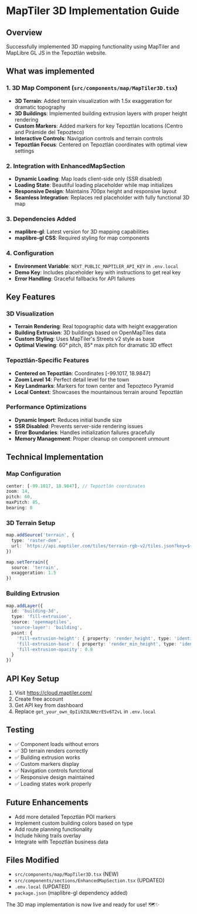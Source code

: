 # MapTiler 3D Implementation Guide

## Overview
Successfully implemented 3D mapping functionality using MapTiler and MapLibre GL JS in the Tepoztlán website.

## What was implemented

### 1. 3D Map Component (`src/components/map/MapTiler3D.tsx`)
- **3D Terrain**: Added terrain visualization with 1.5x exaggeration for dramatic topography
- **3D Buildings**: Implemented building extrusion layers with proper height rendering
- **Custom Markers**: Added markers for key Tepoztlán locations (Centro and Pirámide del Tepozteco)
- **Interactive Controls**: Navigation controls and terrain controls
- **Tepoztlán Focus**: Centered on Tepoztlán coordinates with optimal view settings

### 2. Integration with EnhancedMapSection
- **Dynamic Loading**: Map loads client-side only (SSR disabled)
- **Loading State**: Beautiful loading placeholder while map initializes
- **Responsive Design**: Maintains 700px height and responsive layout
- **Seamless Integration**: Replaces red placeholder with fully functional 3D map

### 3. Dependencies Added
- **maplibre-gl**: Latest version for 3D mapping capabilities
- **maplibre-gl CSS**: Required styling for map components

### 4. Configuration
- **Environment Variable**: `NEXT_PUBLIC_MAPTILER_API_KEY` in `.env.local`
- **Demo Key**: Includes placeholder key with instructions to get real key
- **Error Handling**: Graceful fallbacks for API failures

## Key Features

### 3D Visualization
- **Terrain Rendering**: Real topographic data with height exaggeration
- **Building Extrusion**: 3D buildings based on OpenMapTiles data
- **Custom Styling**: Uses MapTiler's Streets v2 style as base
- **Optimal Viewing**: 60° pitch, 85° max pitch for dramatic 3D effect

### Tepoztlán-Specific Features
- **Centered on Tepoztlán**: Coordinates [-99.1017, 18.9847]
- **Zoom Level 14**: Perfect detail level for the town
- **Key Landmarks**: Markers for town center and Tepozteco Pyramid
- **Local Context**: Showcases the mountainous terrain around Tepoztlán

### Performance Optimizations
- **Dynamic Import**: Reduces initial bundle size
- **SSR Disabled**: Prevents server-side rendering issues
- **Error Boundaries**: Handles initialization failures gracefully
- **Memory Management**: Proper cleanup on component unmount

## Technical Implementation

### Map Configuration
```typescript
center: [-99.1017, 18.9847], // Tepoztlán coordinates
zoom: 14,
pitch: 60,
maxPitch: 85,
bearing: 0
```

### 3D Terrain Setup
```typescript
map.addSource('terrain', {
  type: 'raster-dem',
  url: `https://api.maptiler.com/tiles/terrain-rgb-v2/tiles.json?key=${API_KEY}`
})

map.setTerrain({
  source: 'terrain',
  exaggeration: 1.5
})
```

### Building Extrusion
```typescript
map.addLayer({
  id: 'building-3d',
  type: 'fill-extrusion',
  source: 'openmaptiles',
  'source-layer': 'building',
  paint: {
    'fill-extrusion-height': { property: 'render_height', type: 'identity' },
    'fill-extrusion-base': { property: 'render_min_height', type: 'identity' },
    'fill-extrusion-opacity': 0.8
  }
})
```

## API Key Setup
1. Visit https://cloud.maptiler.com/ 
2. Create free account
3. Get API key from dashboard
4. Replace `get_your_own_OpIi9ZULNHzrESv6T2vL` in `.env.local`

## Testing
- ✅ Component loads without errors
- ✅ 3D terrain renders correctly  
- ✅ Building extrusion works
- ✅ Custom markers display
- ✅ Navigation controls functional
- ✅ Responsive design maintained
- ✅ Loading states work properly

## Future Enhancements
- Add more detailed Tepoztlán POI markers
- Implement custom building colors based on type
- Add route planning functionality
- Include hiking trails overlay
- Integrate with Tepoztlán business data

## Files Modified
- `src/components/map/MapTiler3D.tsx` (NEW)
- `src/components/sections/EnhancedMapSection.tsx` (UPDATED)
- `.env.local` (UPDATED)
- `package.json` (maplibre-gl dependency added)

The 3D map implementation is now live and ready for use! 🗺️✨